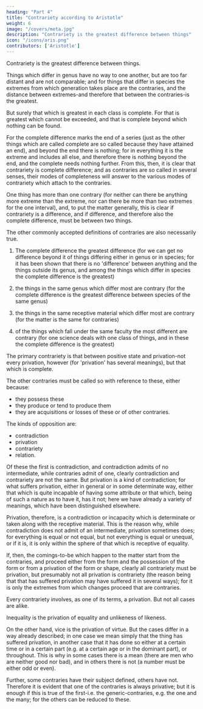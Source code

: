 ```yaml
---
heading: "Part 4"
title: "Contrariety according to Aristotle"
weight: 6
image: "/covers/meta.jpg"
description: "Contrariety is the greatest difference between things"
icon: "/icons/aris.png"
contributors: ['Aristotle']
---
```




Contrariety is the greatest difference between things. 

Things which differ in genus have no way to one another, but are too far distant and are not comparable; and for things that differ in species the extremes from which generation takes place are the contraries, and the distance between extremes-and therefore that between the contraries-is the greatest.

But surely that which is greatest in each class is complete. For that is greatest which cannot be exceeded, and that is complete beyond which nothing can be found. 

For the complete difference marks the end of a series (just as the other things which are called complete are so called because they have attained an end), and beyond the end there is nothing; for in everything it is the extreme and includes all else, and therefore there is nothing beyond the end, and the complete needs nothing further. From this, then, it is clear that contrariety is complete difference; and as contraries are so called in several senses, their modes of completeness will answer to the various modes of contrariety which attach to the contraries.

One thing has more than one contrary (for neither can there be anything more extreme than the extreme, nor can there be more than two extremes for the one interval), and, to put the matter generally, this is clear if contrariety is a difference, and if difference, and therefore also the complete difference, must be between two things.

The other commonly accepted definitions of contraries are also necessarily true. 

1. The complete difference the greatest difference (for we can get no difference beyond it of things differing either in genus or in species; for it has been shown that there is no 'difference' between anything and the things outside its genus, and among the things which differ in species the complete difference is the greatest)

2. the things in the same genus which differ most are contrary (for the complete difference is the greatest difference between species of the same genus)

3. the things in the same receptive material which differ most are contrary (for the matter is the same for contraries)

4. of the things which fall under the same faculty the most different are contrary (for one science deals with one class of things, and in these the complete difference is the greatest)

The primary contrariety is that between positive state and privation-not every privation, however (for 'privation' has several meanings), but that which is complete.

The other contraries must be called so with reference to these, either because:
- they possess these
- they produce or tend to produce them
- they are acquisitions or losses of these or of other contraries. 


The kinds of opposition are:
- contradiction
- privation
- contrariety
- relation. 

Of these the first is contradiction, and contradiction admits of no intermediate, while contraries admit of one, clearly contradiction and contrariety are not the same. But privation is a kind of contradiction; for what suffers privation, either in general or in some determinate way, either that which is quite incapable of having some attribute or that which, being of such a nature as to have it, has it not; here we have already a variety of meanings, which have been distinguished elsewhere. 

Privation, therefore, is a contradiction or incapacity which is determinate or taken along with the receptive material. This is the reason why, while contradiction does not admit of an intermediate, privation sometimes does; for everything is equal or not equal, but not everything is equal or unequal, or if it is, it is only within the sphere of that which is receptive of equality. 

If, then, the comings-to-be which happen to the matter start from the contraries, and proceed either from the form and the possession of the form or from a privation of the form or shape, clearly all contrariety must be privation, but presumably not all privation is contrariety (the reason being that that has suffered privation may have suffered it in several ways); for it is only the extremes from which changes proceed that are contraries.

Every contrariety involves, as one of its terms, a privation. But not all cases are alike. 

Inequality is the privation of equality and unlikeness of likeness. 

On the other hand, vice is the privation of virtue. But the cases differ in a way already described; in one case we mean simply that the thing has suffered privation, in another case that it has done so either at a certain time or in a certain part (e.g. at a certain age or in the dominant part), or throughout. This is why in some cases there is a mean (there are men who are neither good nor bad), and in others there is not (a number must be either odd or even). 

Further, some contraries have their subject defined, others have not. Therefore it is evident that one of the contraries is always privative; but it is enough if this is true of the first-i.e. the generic-contraries, e.g. the one and the many; for the others can be reduced to these.
